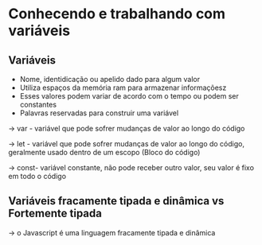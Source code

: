 # Conhecendo e trabalhando com variáveis

## Variáveis

- Nome, identidicação ou apelido dado para algum valor
- Utiliza espaços da memória ram para armazenar informaçõesz
- Esses valores podem variar de acordo com o tempo ou podem ser constantes
- Palavras reservadas para construir uma variável

-> var - 
variável que pode sofrer mudanças de valor ao longo do código

-> let - 
variável que pode sofrer mudanças de valor ao longo do código, geralmente usado dentro de um escopo (Bloco do código)

-> const-
variável constante, não pode receber outro valor, seu valor é fixo em todo o código

## Variáveis fracamente tipada e dinâmica vs Fortemente tipada

-> o Javascript é uma linguagem fracamente tipada e dinâmica